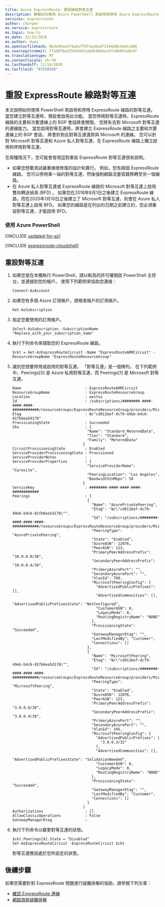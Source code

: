 ```yaml
---
title: Azure ExpressRoute：重設線路對等互連
description: 瞭解如何使用 Azure PowerShell 來啟用和停用 Azure ExpressRoute 線路的對等互連。
services: expressroute
author: charwen
ms.service: expressroute
ms.topic: how-to
ms.date: 12/15/2020
ms.author: duau
ms.openlocfilehash: 0bde96ae5f4a9aff6f4a16a4f1544d9b39e5cb66
ms.sourcegitcommit: 77ab078e255034bd1a8db499eec6fe9b093a8e4f
ms.translationtype: MT
ms.contentlocale: zh-TW
ms.lasthandoff: 12/16/2020
ms.locfileid: "97559568"
---
```

# <a name="reset-expressroute-circuit-peerings"></a>重設 ExpressRoute 線路對等互連

本文說明如何使用 PowerShell 來啟用和停用 ExpressRoute 線路的對等互連。 當您建立對等互連時，預設會啟用此功能。 當您停用對等互連時，ExpressRoute 線路的主要和次要連線上的 BGP 會話將會關閉。 您將失去對 Microsoft 對等互連的連線能力。 當您啟用對等互連時，將會建立 ExpressRoute 線路之主要和次要連線上的 BGP 會話。 將會針對此對等互連還原與 Microsoft 的連線。 您可以針對 Microsoft 對等互連和 Azure 私人對等互連，在 ExpressRoute 線路上獨立啟用和停用對等互連。

在兩種情況下，您可能會發現這對重設 ExpressRoute 對等互連很有説明。
* 如果您想要測試嚴重損壞修復的設計和實行。 例如，您有兩個 ExpressRoute 線路。 您可以停用某一端的對等互連，然後強制網路流量容錯移轉至另一個線路。
* 在 Azure 私人對等互連或 ExpressRoute 線路的 Microsoft 對等互連上啟用雙向轉送偵測 (BFD) 。 如果您在2018年8月1日之後建立 ExpressRoute 線路，而在2020年1月10日之後建立了 Microsoft 對等互連，則會在 Azure 私人對等互連上啟用 BFD。 如果您的線路是在列出的日期之前建立的，您必須重設對等互連，才能啟用 BFD。 

### <a name="working-with-azure-powershell"></a>使用 Azure PowerShell

[!INCLUDE [updated-for-az](../../includes/hybrid-az-ps.md)]

[!INCLUDE [expressroute-cloudshell](../../includes/expressroute-cloudshell-powershell-about.md)]

## <a name="reset-a-peering"></a>重設對等互連

1. 如果您是在本機執行 PowerShell，請以較高的許可權開啟 PowerShell 主控台，並連接到您的帳戶。 使用下列範例來協助您連接：

   ```azurepowershell
   Connect-AzAccount
   ```
2. 如果您有多個 Azure 訂用帳戶，請檢查帳戶的訂用帳戶。

   ```azurepowershell-interactive
   Get-AzSubscription
   ```
3. 指定您要使用的訂用帳戶。

   ```azurepowershell-interactive
   Select-AzSubscription -SubscriptionName "Replace_with_your_subscription_name"
   ```
4. 執行下列命令來擷取您的 ExpressRoute 線路。

   ```azurepowershell-interactive
   $ckt = Get-AzExpressRouteCircuit -Name "ExpressRouteARMCircuit" -ResourceGroupName "ExpressRouteResourceGroup"
   ```
5. 識別您想要停用或啟用的對等互連。 「對等互連」是一個陣列。 在下列範例中，Peerings[0] 是 Azure 私用對等互連，而 Peerings[1] 是 Microsoft 對等互連。

   ```azurepowershell-interactive
   Name                             : ExpressRouteARMCircuit
   ResourceGroupName                : ExpressRouteResourceGroup
   Location                         : westus
   Id                               : /subscriptions/########-####-####-####-############/resourceGroups/ExpressRouteResourceGroup/providers/Microsoft.Network/expressRouteCircuits/ExpressRouteARMCircuit
   Etag                             : W/"cd011bef-dc79-49eb-b4c6-81fb6ea5d178"
   ProvisioningState                : Succeeded
   Sku                              : {
                                     "Name": "Standard_MeteredData",
                                     "Tier": "Standard",
                                     "Family": "MeteredData"
                                   }
   CircuitProvisioningState         : Enabled
   ServiceProviderProvisioningState : Provisioned
   ServiceProviderNotes             :
   ServiceProviderProperties        : {
                                     "ServiceProviderName": "Coresite",
                                     "PeeringLocation": "Los Angeles",
                                     "BandwidthInMbps": 50
                                   }
   ServiceKey                       : ########-####-####-####-############
   Peerings                         : [
                                     {
                                       "Name": "AzurePrivatePeering",
                                       "Etag": "W/\"cd011bef-dc79-49eb-b4c6-81fb6ea5d178\"",
                                       "Id": "/subscriptions/########-####-####-####-############/resourceGroups/ExpressRouteResourceGroup/providers/Microsoft.Network/expressRouteCircuits/ExpressRouteARMCircuit/peerings/AzurePrivatePeering",
                                       "PeeringType": "AzurePrivatePeering",
                                       "State": "Enabled",
                                       "AzureASN": 12076,
                                       "PeerASN": 123,
                                       "PrimaryPeerAddressPrefix": "10.0.0.0/30",
                                       "SecondaryPeerAddressPrefix": "10.0.0.4/30",
                                       "PrimaryAzurePort": "",
                                       "SecondaryAzurePort": "",
                                       "VlanId": 789,
                                       "MicrosoftPeeringConfig": {
                                         "AdvertisedPublicPrefixes": [],
                                         "AdvertisedCommunities": [],
                                         "AdvertisedPublicPrefixesState": "NotConfigured",
                                         "CustomerASN": 0,
                                         "LegacyMode": 0,
                                         "RoutingRegistryName": "NONE"
                                       },
                                       "ProvisioningState": "Succeeded",
                                       "GatewayManagerEtag": "",
                                       "LastModifiedBy": "Customer",
                                       "Connections": []
                                     },
                                     {
                                       "Name": "MicrosoftPeering",
                                       "Etag": "W/\"cd011bef-dc79-49eb-b4c6-81fb6ea5d178\"",
                                       "Id": "/subscriptions/########-####-####-####-############/resourceGroups/ExpressRouteResourceGroup/providers/Microsoft.Network/expressRouteCircuits/ExpressRouteARMCircuit/peerings/MicrosoftPeering",
                                       "PeeringType": "MicrosoftPeering",
                                       "State": "Enabled",
                                       "AzureASN": 12076,
                                       "PeerASN": 123,
                                       "PrimaryPeerAddressPrefix": "3.0.0.0/30",
                                       "SecondaryPeerAddressPrefix": "3.0.0.4/30",
                                       "PrimaryAzurePort": "",
                                       "SecondaryAzurePort": "",
                                       "VlanId": 345,
                                       "MicrosoftPeeringConfig": {
                                         "AdvertisedPublicPrefixes": [
                                           "3.0.0.3/32"
                                         ],
                                         "AdvertisedCommunities": [],
                                         "AdvertisedPublicPrefixesState": "ValidationNeeded",
                                         "CustomerASN": 0,
                                         "LegacyMode": 0,
                                         "RoutingRegistryName": "NONE"
                                       },
                                       "ProvisioningState": "Succeeded",
                                       "GatewayManagerEtag": "",
                                       "LastModifiedBy": "Customer",
                                       "Connections": []
                                     }
                                   ]
   Authorizations                   : []
   AllowClassicOperations           : False
   GatewayManagerEtag               :
   ```
6. 執行下列命令以變更對等互連的狀態。

   ```azurepowershell-interactive
   $ckt.Peerings[0].State = "Disabled"
   Set-AzExpressRouteCircuit -ExpressRouteCircuit $ckt
   ```
   對等互連應該處於您所設定的狀態。 

## <a name="next-steps"></a>後續步驟
如果您需要針對 ExpressRoute 問題進行疑難排解的協助，請參閱下列文章：
* [確認 ExpressRoute 連線](expressroute-troubleshooting-expressroute-overview.md)
* [網路效能疑難排解](expressroute-troubleshooting-network-performance.md)

